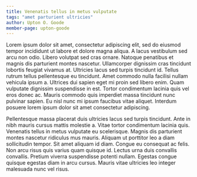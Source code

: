 ```yaml
---
title: Venenatis tellus in metus vulputate
tags: "amet parturient ultricies"
author: Upton O. Goode
member-page: upton-goode
---
```


Lorem ipsum dolor sit amet, consectetur adipiscing elit, sed do eiusmod tempor incididunt ut labore et dolore magna aliqua. A lacus vestibulum sed arcu non odio. Libero volutpat sed cras ornare. Natoque penatibus et magnis dis parturient montes nascetur. Ullamcorper dignissim cras tincidunt lobortis feugiat vivamus at. Ultricies lacus sed turpis tincidunt id. Tellus rutrum tellus pellentesque eu tincidunt. Amet commodo nulla facilisi nullam vehicula ipsum a. Ultrices dui sapien eget mi proin sed libero enim. Quam vulputate dignissim suspendisse in est. Tortor condimentum lacinia quis vel eros donec ac. Mauris commodo quis imperdiet massa tincidunt nunc pulvinar sapien. Eu nisl nunc mi ipsum faucibus vitae aliquet. Interdum posuere lorem ipsum dolor sit amet consectetur adipiscing.

Pellentesque massa placerat duis ultricies lacus sed turpis tincidunt. Ante in nibh mauris cursus mattis molestie a. Vitae tortor condimentum lacinia quis. Venenatis tellus in metus vulputate eu scelerisque. Magnis dis parturient montes nascetur ridiculus mus mauris. Aliquam ut porttitor leo a diam sollicitudin tempor. Sit amet aliquam id diam. Congue eu consequat ac felis. Non arcu risus quis varius quam quisque id. Lectus urna duis convallis convallis. Pretium viverra suspendisse potenti nullam. Egestas congue quisque egestas diam in arcu cursus. Mauris vitae ultricies leo integer malesuada nunc vel risus.
